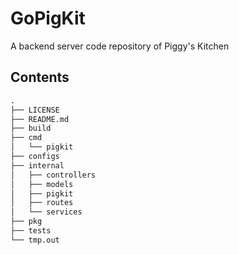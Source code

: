 # GoPigKit
A backend server code repository of Piggy's Kitchen 

## Contents
```txt
.
├── LICENSE
├── README.md
├── build
├── cmd
│   └── pigkit
├── configs
├── internal
│   ├── controllers
│   ├── models
│   ├── pigkit
│   ├── routes
│   └── services
├── pkg
├── tests
└── tmp.out


```

